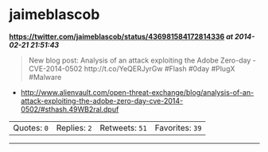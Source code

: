 # jaimeblascob
**https://twitter.com/jaimeblascob/status/436981584172814336 _at 2014-02-21 21:51:43_**
<blockquote>
New blog post: Analysis of an attack exploiting the Adobe Zero-day - CVE-2014-0502 http://t.co/YeQERJyrGw
#Flash #0day #PlugX #Malware
</blockquote>

* http://www.alienvault.com/open-threat-exchange/blog/analysis-of-an-attack-exploiting-the-adobe-zero-day-cve-2014-0502/#sthash.49WB2ral.dpuf

<table><tr>
<td>Quotes: <code>0</code></td>
<td>Replies: <code>2</code></td>
<td>Retweets: <code>51</code></td>
<td>Favorites: <code>39</code></td>
</table></tr>

---

